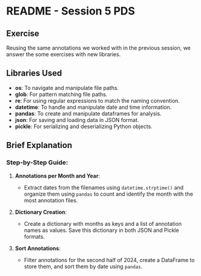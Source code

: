 # README - Session 5 PDS

## Exercise
Reusing the same annotations we worked with in the previous session, we answer the some exercises with new libraries.

## Libraries Used
- **os**: To navigate and manipulate file paths.
- **glob**: For pattern matching file paths.
- **re**: For using regular expressions to match the naming convention.
- **datetime**: To handle and manipulate date and time information.
- **pandas**: To create and manipulate dataframes for analysis.
- **json**: For saving and loading data in JSON format.
- **pickle**: For serializing and deserializing Python objects.

## Brief Explanation

### Step-by-Step Guide:

1. **Annotations per Month and Year**:
    - Extract dates from the filenames using `datetime.strptime()` and organize them using `pandas` to count and identify the month with the most annotation files.

2. **Dictionary Creation**:
    - Create a dictionary with months as keys and a list of annotation names as values. Save this dictionary in both JSON and Pickle formats.

3. **Sort Annotations**:
    - Filter annotations for the second half of 2024, create a DataFrame to store them, and sort them by date using `pandas`.